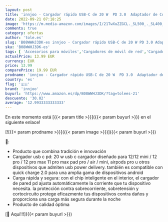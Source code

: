 ```yaml
---
layout: post
title: 'innjoo - Cargador rápido USB-C de 20 W  PD 3.0  Adaptador de Corriente para iPhone 12/12 Mini/12 Pro/11 Pro MAX SE  iPad Pro  AirPods ProType-c USB-C Fast Charger Power Delivery  Cargador '
date: 2022-09-21 07:18:25
image: 'https://m.media-amazon.com/images/I/21TwXuZZGCL._SL500_._SL400_.jpg'
comments: true
category: ofertas
author: 'tole.es'
slug: 'B08WWHJ3DK-es innjoo - Cargador rápido USB-C de 20 W PD 3.0 Adaptador de...'
sku: 'B08WWHJ3DK-es'
tags: [ 'Accesorios para móviles','Cargadores de móvil de red','Cargadores para móviles','Comunicación móvil y accesorios','Electrónica','innjoo','ipad','iphone','🇪🇸', ]
actualPrice: 13.99 EUR
currency: EUR
price: 13.99
comparePrice: 19.99 EUR
prodname: 'innjoo - Cargador rápido USB-C de 20 W  PD 3.0  Adaptador de Corriente para iPhone 12/12 Mini/12 Pro/11 Pro MAX SE  iPad Pro  AirPods ProType-c USB-C Fast Charger Power Delivery  Cargador '
country: 'es'
flag: '🇪🇸'
brand: 'innjoo'
buyurl: 'https://www.amazon.es/dp/B08WWHJ3DK/?tag=tolees-21'
descuento: '30.02'
average: '12.9933333333333'
---
```


En este momento está [{{< param title >}}]({{< param buyurl >}}) en el siguiente enlace!

[![{{< param prodname >}}]({{< param image >}})]({{< param buyurl >}})

🔎:

- Producto que combina tradición e innovación
- Cargador usb c pd: 20 w usb c cargador diseñado para 12/12 mini / 12 pro / 12 pro max 11 pro max pad pro / air / mini, airpods pro u otros dispositivos que admiten usb power delivery. también es compatible con quick charge 2.0 para una amplia gama de dispositivos android
- Carga rápida y segura: con el chip inteligente en el interior, el cargador de pared pd ajusta automáticamente la corriente que tu dispositivo necesita. la protección contra sobrecorriente, sobretensión y cortocircuito protege eficazmente tus dispositivos contra daños y proporciona una carga más segura durante la noche
- Producto de calidad óptima

[🛒 Aquí!!!]({{< param buyurl >}})
